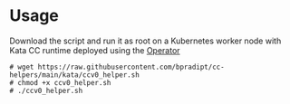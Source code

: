# Usage
Download the script and run it as root on a Kubernetes worker node with 
Kata CC runtime deployed using the [Operator](https://github.com/confidential-containers/confidential-containers-operator)

```
# wget https://raw.githubusercontent.com/bpradipt/cc-helpers/main/kata/ccv0_helper.sh
# chmod +x ccv0_helper.sh
# ./ccv0_helper.sh
```
